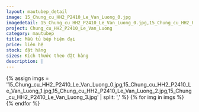 ```yaml
---
layout: mautubep_detail
image: 15_Chung_cu_HH2_P2410_Le_Van_Luong_0.jpg
imagedetail: 15_Chung_cu_HH2_P2410_Le_Van_Luong_0.jpg,15_Chung_cu_HH2_P2410_Le_Van_Luong_1.jpg,15_Chung_cu_HH2_P2410_Le_Van_Luong_2.jpg,15_Chung_cu_HH2_P2410_Le_Van_Luong_3.jpg
project: Chung_cu_HH2_P2410_Le_Van_Luong
category: mautubep
title: Mẫu tủ bếp hiện đại
price: liên hệ
stock: đặt hàng
sizes: Kích thước theo đặt hàng
description: |
---
```

<section class="no-padding" id="two">
	<div class="container-fluid">
	<div class="row-no-gutters">
	{% assign imgs = '15_Chung_cu_HH2_P2410_Le_Van_Luong_0.jpg,15_Chung_cu_HH2_P2410_Le_Van_Luong_1.jpg,15_Chung_cu_HH2_P2410_Le_Van_Luong_2.jpg,15_Chung_cu_HH2_P2410_Le_Van_Luong_3.jpg' | split: ',' %}
	{% for img in imgs %}
	   <div class="col-lg-6 col-sm-6 col-md-6"> 
			<a href="#" class="portfolio-box">
			<img src="{{site.baseurl}}/assets/images/tubep/{{img}}" class="image main" alt="">
			</a>
		</div>
	{% endfor %}			
	</div>
	</div>
</section>